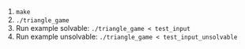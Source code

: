 1. `make`
2. `./triangle_game`
3. Run example solvable: `./triangle_game < test_input`
4. Run example unsolvable: `./triangle_game < test_input_unsolvable`